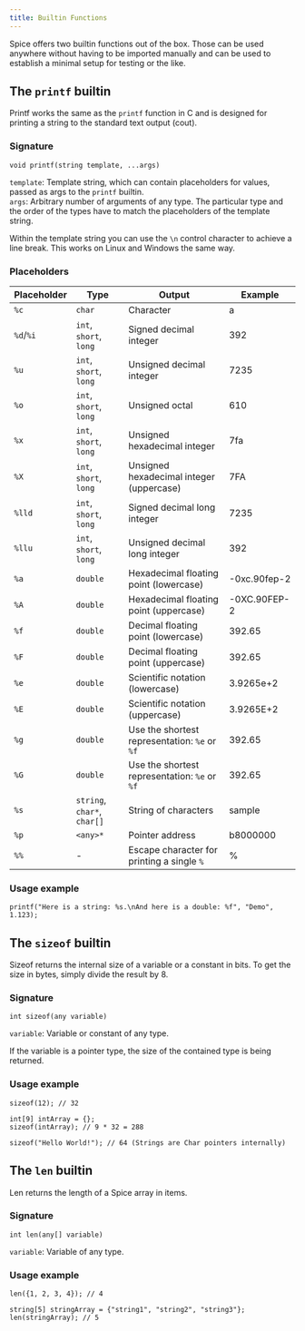 ```yaml
---
title: Builtin Functions
---
```


Spice offers two builtin functions out of the box. Those can be used anywhere without having to be imported manually and can be used to establish a minimal setup for testing or the like.

## The `printf` builtin
Printf works the same as the `printf` function in C and is designed for printing a string to the standard text output (cout).

### Signature
`void printf(string template, ...args)`

`template`: Template string, which can contain placeholders for values, passed as args to the `printf` builtin. <br>
`args`: Arbitrary number of arguments of any type. The particular type and the order of the types have to match the placeholders of the template string.

Within the template string you can use the `\n` control character to achieve a line break. This works on Linux and Windows the same way.

### Placeholders
| Placeholder | Type                        | Output                                        | Example      |
| ----------- | --------------------------- | --------------------------------------------- | ------------ |
| `%c`        | `char`                      | Character                                     | a            |
| `%d`/`%i`   | `int`, `short`, `long`      | Signed decimal integer                        | 392          |
| `%u`        | `int`, `short`, `long`      | Unsigned decimal integer                      | 7235         |
| `%o`        | `int`, `short`, `long`      | Unsigned octal                                | 610          |
| `%x`        | `int`, `short`, `long`      | Unsigned hexadecimal integer                  | 7fa          |
| `%X`        | `int`, `short`, `long`      | Unsigned hexadecimal integer (uppercase)      | 7FA          |
| `%lld`      | `int`, `short`, `long`      | Signed decimal long integer                   | 7235         |
| `%llu`      | `int`, `short`, `long`      | Unsigned decimal long integer                 | 392          |
| `%a`        | `double`                    | Hexadecimal floating point (lowercase)        | -0xc.90fep-2 |
| `%A`        | `double`                    | Hexadecimal floating point (uppercase)        | -0XC.90FEP-2 |
| `%f`        | `double`                    | Decimal floating point (lowercase)            | 392.65       |
| `%F`        | `double`                    | Decimal floating point (uppercase)            | 392.65       |
| `%e`        | `double`                    | Scientific notation (lowercase)               | 3.9265e+2    |
| `%E`        | `double`                    | Scientific notation (uppercase)               | 3.9265E+2    |
| `%g`        | `double`                    | Use the shortest representation: `%e` or `%f` | 392.65       |
| `%G`        | `double`                    | Use the shortest representation: `%e` or `%f` | 392.65       |
| `%s`        | `string`, `char*`, `char[]` | String of characters                          | sample       |
| `%p`        | `<any>*`                    | Pointer address                               | b8000000     |
| `%%`        | -                           | Escape character for printing a single `%`    | %            |

### Usage example
```spice
printf("Here is a string: %s.\nAnd here is a double: %f", "Demo", 1.123);
```

## The `sizeof` builtin
Sizeof returns the internal size of a variable or a constant in bits. To get the size in bytes, simply divide the result by 8.

### Signature
`int sizeof(any variable)`

`variable`: Variable or constant of any type.

If the variable is a pointer type, the size of the contained type is being returned.

### Usage example
```spice
sizeof(12); // 32

int[9] intArray = {};
sizeof(intArray); // 9 * 32 = 288

sizeof("Hello World!"); // 64 (Strings are Char pointers internally)
```

## The `len` builtin
Len returns the length of a Spice array in items.

### Signature
`int len(any[] variable)`

`variable`: Variable of any type.

### Usage example
```spice
len({1, 2, 3, 4}); // 4

string[5] stringArray = {"string1", "string2", "string3"};
len(stringArray); // 5
```